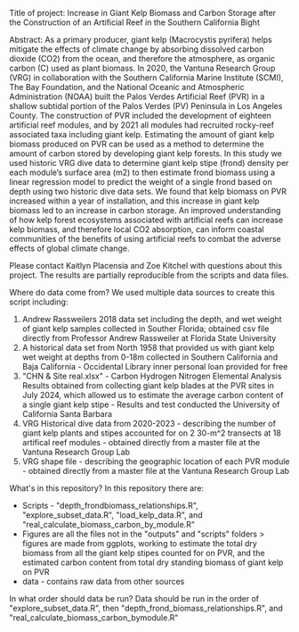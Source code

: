 Title of project: Increase in Giant Kelp Biomass and Carbon Storage after the Construction of an Artificial Reef in the Southern California Bight


Abstract: As a primary producer, giant kelp (Macrocystis pyrifera) helps mitigate the effects of climate change by absorbing dissolved carbon dioxide (CO2) from the ocean, and therefore the atmosphere, as organic carbon (C) used as plant biomass. In 2020, the Vantuna Research Group (VRG) in collaboration with the Southern California Marine Institute (SCMI), The Bay Foundation, and the National Oceanic and Atmospheric Administration (NOAA) built the Palos Verdes Artificial Reef (PVR) in a shallow subtidal portion of the Palos Verdes (PV) Peninsula in Los Angeles County. The construction of PVR included the development of eighteen artificial reef modules, and by 2021 all modules had recruited rocky-reef associated taxa including giant kelp. Estimating the amount of giant kelp biomass produced on PVR can be used as a method to determine the amount of carbon stored by developing giant kelp forests. In this study we used historic VRG dive data to determine giant kelp stipe (frond) density per each module’s surface area (m2) to then estimate frond biomass using a linear regression model to predict the weight of a single frond based on depth using two historic dive data sets. We found that kelp biomass on PVR increased within a year of installation, and this increase in giant kelp biomass led to an increase in carbon storage. An improved understanding of how kelp forest ecosystems associated with artificial reefs can increase kelp biomass, and therefore local CO2 absorption, can inform coastal communities of the benefits of using artificial reefs to combat the adverse effects of global climate change.


Please contact Kaitlyn Placensia and Zoe Kitchel with questions about this project. The results are partially reproducible from the scripts and data files.

Where do data come from?
We used multiple data sources to create this script including:
1) Andrew Rassweilers 2018 data set including the depth, and wet weight of giant kelp samples collected in Souther Florida; obtained csv file directly from Professor Andrew Rassweiler at Florida State University 
2) A historical data set from North 1958 that provided us with giant kelp wet weight at depths from 0-18m collected in Southern California and Baja California - Occidental Library inner personal loan provided for free
3) "CHN & Site real.xlsx" - Carbon Hydrogen Nitrogen Elemental Analysis Results obtained from collecting giant kelp blades at the PVR sites in July 2024, which allowed us to estimate the average carbon content of a single giant kelp stipe - Results and test conducted the University of California Santa Barbara
4) VRG Historical dive data from 2020-2023 - describing the number of giant kelp plants and stipes accounted for on 2 30-m^2 transects at 18 artifical reef modules - obtained directly from a master file at the Vantuna Research Group Lab
5) VRG shape file - describing the geographic location of each PVR module - obtained directly from a master file at the Vantuna Research Group Lab


What's in this repository?
In this repository there are:
- Scripts - "depth_frondbiomass_relationships.R", "explore_subset_data.R", "load_kelp_data.R", and "real_calculate_biomass_carbon_by_module.R"
- Figures are all the files not in the "outputs" and "scripts" folders  > figures are made from ggplots, working to estimate the total dry biomass from all the giant kelp stipes counted for on PVR, and the estimated carbon content from total dry standing biomass of giant kelp on PVR
- data - contains raw data from other sources

In what order should data be run?
  Data should be run in the order of "explore_subset_data.R", then "depth_frond_biomass_relationships.R", and "real_calculate_biomass_carbon_bymodule.R"

  
